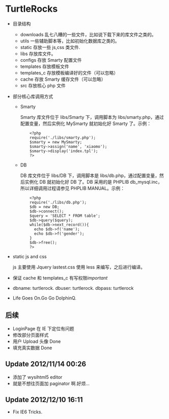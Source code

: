 # TurtleRocks #

+ 目录结构

  - downloads 乱七八糟的一些文件，比如说下载下来的库文件之类的。
  - utils 一些辅助脚本等，比如初始化数据库之类的。
  - static 存放一些 js,css 类文件.
  - libs 存放库文件。
  - configs 存放 Smarty 配置文件
  - templates 存放模板文件
  - templates\_c 存放模板编译好的文件（可以忽略）
  - cache 存放 Smarty 缓存文件（可以忽略）
  - src 存放核心 php 文件

+ 部分核心库调用方式

  - Smarty

      Smarty 库文件位于 libs/Smarty 下，调用脚本为 libs/smarty.php，通过配置变量，然后实例化
      MySmarty 就初始化好 Smarty 了。示例：

            <?php
            require('./libs/smarty.php');
            $smarty = new MySmarty;
            $smarty->assign('name', 'xiaomo');
            $smarty->display('index.tpl');
            ?>

  - DB

      DB 库文件位于 libs/DB 下，调用脚本是 libs/db.php，通过配置变量，然后实例化 DB 就初始化好
      DB 了。DB 采用的是 PHPLIB db\_mysql.inc，所以详细调用过程请参见 PHPLIB MANUAL。示例：

            <?php
            require('./libs/db.php');
            $db = new DB;
            $db->connect();
            $query = 'SELECT * FROM table';
            $db->query($query);
            while($db->next_record()){
              echo $db->f('name');
              echo $db->f('gender');
            }
            $db->free();
            ?>

+ static js and css

  js 主要使用 Jquery lastest.css 使用 less 来编写，之后进行编译。

+ 保证 cache 和 templates\_c 有写权限*important*

+ dbname: turtlerock. dbuser: turtlerock. dbpass: turtlerock

+ Life Goes On.Go Go DolphinQ.

后续
-----------------

+ LoginPage 在 IE 下定位有问题
+ 修改部分页面样式 
+ 用户 Upload 头像 Done
+ 填充真实数据 Done

Update 2012/11/14 00:26
------------------

+ 添加了 wysihtml5 editor
+ 就是不想往页面加 paginator 啊.好烦...

Update 2012/12/10 16:11
------------------

+ Fix IE6 Tricks.
